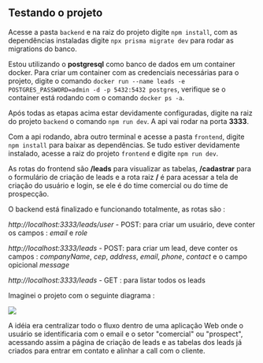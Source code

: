 ## Testando o projeto

Acesse a pasta `backend` e na raiz do projeto digite `npm install`, com as dependências instaladas digite `npx prisma migrate dev` para rodar as migrations do banco.
<br>

Estou utilizando o **postgresql** como banco de dados em um container docker. Para criar um container com as credenciais necessárias para o projeto, digite o comando `docker run --name leads -e POSTGRES_PASSWORD=admin -d -p 5432:5432 postgres`, verifique se o container está rodando com o comando `docker ps -a`.

Após todas as etapas acima estar devidamente configuradas, digite na raiz do projeto `backend` o comando `npm run dev`. A api vai rodar na porta **3333**.
<br>

Com a api rodando, abra outro terminal e acesse a pasta `frontend`, digite `npm install` para  baixar as dependências. Se tudo estiver devidamente instalado, acesse a raiz do projeto `frontend` e digite `npm run dev`. 

As rotas do frontend são **/leads** para visualizar as tabelas, **/cadastrar** para o formulário de criação de leads e a rota raiz **/** é para acessar a tela de criação do usuário e login, se ele é do time comercial ou do time de prospecção.
<br>

O backend está finalizado e funcionando totalmente, as rotas são :
<br>

*http://localhost:3333/leads/user* - POST: para criar um usuário, deve conter os campos :
*email* e *role*

*http://localhost:3333/leads* - POST: para criar um lead, deve conter os campos :
*companyName*, *cep*, *address*, *email*, *phone*, *contact* e o campo opicional *message*

*http://localhost:3333/leads* - GET : para listar todos os leads 

Imaginei o projeto com o seguinte diagrama :

<img src="https://i.ibb.co/z83B6BB/Captura-de-tela-de-2023-11-16-14-09-28.png" />


A idéia era centralizar todo o fluxo dentro de uma aplicação Web onde o usuário se identificaria com o email e o setor "comercial" ou "prospect", acessando assim a página de criação de leads e as tabelas dos leads já criados para entrar em contato e alinhar a call com o cliente.
